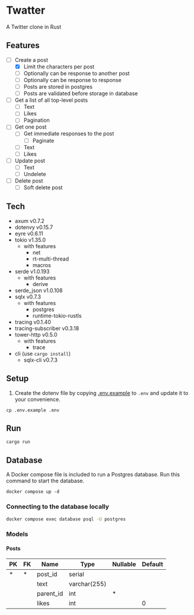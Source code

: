 # Twatter

A Twitter clone in Rust

## Features

- [ ] Create a post
  - [x] Limit the characters per post
  - [ ] Optionally can be response to another post
  - [ ] Optionally can be response to response
  - [ ] Posts are stored in postgres
  - [ ] Posts are validated before storage in database
- [ ] Get a list of all top-level posts
  - [ ] Text
  - [ ] Likes
  - [ ] Pagination
- [ ] Get one post
  - [ ] Get immediate responses to the post
    - [ ] Paginate
  - [ ] Text
  - [ ] Likes
- [ ] Update post
  - [ ] Text
  - [ ] Undelete
- [ ] Delete post
  - [ ] Soft delete post

## Tech

- axum v0.7.2 
- dotenvy v0.15.7
- eyre v0.6.11
- tokio v1.35.0
  - with features
    - net
    - rt-multi-thread
    - macros
- serde v1.0.193
  - with features
    - derive
- serde_json v1.0.108
- sqlx v0.7.3
  - with features
    - postgres
    - runtime-tokio-rustls
- tracing v0.1.40
- tracing-subscriber v0.3.18
- tower-http v0.5.0
  - with features
    - trace
- cli (use `cargo install`)
  - sqlx-cli v0.7.3

## Setup

1. Create the dotenv file by copying [.env.example](./.env.example) to `.env` and update it to your convenience.

```shell
cp .env.example .env
```

## Run

```shell
cargo run
```

## Database

A Docker compose file is included to run a Postgres database. Run this command to start the database.

```shell
docker compose up -d
```

### Connecting to the database locally

```sh
docker compose exec database psql -U postgres
```

### Models

#### Posts

| PK | FK | Name      | Type         | Nullable | Default |
|----|----|-----------|--------------|----------|---------|
| *  | *  | post_id   | serial       |          |         |
|    |    | text      | varchar(255) |          |         |
|    |    | parent_id | int          |    *     |         |
|    |    | likes     | int          |          |    0    |
